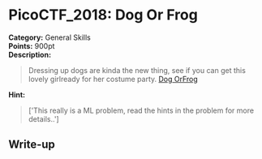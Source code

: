 <!-- This markdown file is writeup template. -->

# PicoCTF_2018:  Dog Or Frog

**Category:** General Skills  
**Points:** 900pt  
**Description:**

> Dressing up dogs are kinda the new thing, see if you can get this lovely girlready for her costume party. [Dog OrFrog](http://2018shell2.picoctf.com:11889)

**Hint:**

> ['This really is a ML problem, read the hints in the problem for more details..']

## Write-up